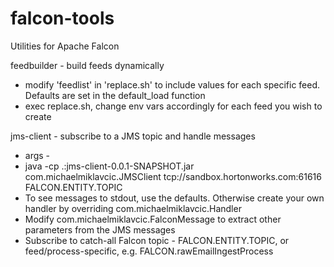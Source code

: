 falcon-tools
============
Utilities for Apache Falcon

feedbuilder - build feeds dynamically

 - modify 'feedlist' in 'replace.sh' to include values for each specific feed. Defaults are set in the default_load function
 - exec replace.sh, change env vars accordingly for each feed you wish to create

jms-client - subscribe to a JMS topic and handle messages

  - args - <dest name> <topic name>
  - java -cp .:jms-client-0.0.1-SNAPSHOT.jar com.michaelmiklavcic.JMSClient tcp://sandbox.hortonworks.com:61616 FALCON.ENTITY.TOPIC
  - To see messages to stdout, use the defaults. Otherwise create your own handler by overriding com.michaelmiklavcic.Handler
  - Modify com.michaelmiklavcic.FalconMessage to extract other parameters from the JMS messages
  - Subscribe to catch-all Falcon topic - FALCON.ENTITY.TOPIC, or feed/process-specific, e.g. FALCON.rawEmailIngestProcess
